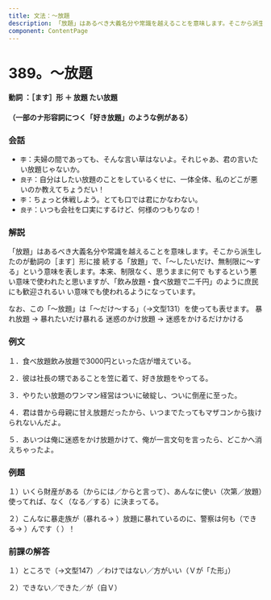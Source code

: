 ```yaml
---
title: 文法：～放題
description: 「放題」はあるべき大義名分や常識を越えることを意味します。そこから派生したのが動詞の［ます］形に接 続する「放題」で、「～したいだけ、無制限に～する」という意味を表します。本来、制限なく、思うままに何で もするという悪い意味で使われたと思いますが、「飲み放題・食べ放題で二千円」のように庶民にも歓迎されるい い意味でも使われるようになっています。
component: ContentPage
---
```



# 389。～放題
#### 動詞 ：［ます］形 ＋ 放題 たい放題
#### （一部のナ形容詞につく「好き放題」のような例がある）
### 会話
- `李`：夫婦の間であっても、そんな言い草はないよ。それじゃあ、君の言いたい放題じゃないか。
- `良子`：自分はしたい放題のことをしているくせに、一体全体、私のどこが悪いのか教えてちょうだい！
- `李`：ちょっと休戦しよう。とても口では君にかなわない。
- `良子`：いつも会社を口実にするけど、何様のつもりなの！
### 解説
「放題」はあるべき大義名分や常識を越えることを意味します。そこから派生したのが動詞の［ます］形に接 続する「放題」で、「～したいだけ、無制限に～する」という意味を表します。本来、制限なく、思うままに何で もするという悪い意味で使われたと思いますが、「飲み放題・食べ放題で二千円」のように庶民にも歓迎されるい い意味でも使われるようになっています。

なお、この「～放題」は「～だけ～する」（→文型131）を使っても表せます。 暴れ放題 → 暴れたいだけ暴れる 迷惑のかけ放題 → 迷惑をかけるだけかける
### 例文
１．食べ放題飲み放題で3000円といった店が増えている。

２．彼は社長の甥であることを笠に着て、好き放題をやってる。

３．やりたい放題のワンマン経営はついに破綻し、ついに倒産に至った。

４．君は昔から母親に甘え放題だったから、いつまでたってもマザコンから抜けられないんだよ。

５．あいつは俺に迷惑をかけ放題かけて、俺が一言文句を言ったら、どこかへ消えちゃったよ。
### 例題
１）いくら財産がある（からには／からと言って）、あんなに使い（次第／放題）使ってれば、なく（なる／する）に決まってる。    

２）こんなに暴走族が（暴れる→ ）放題に暴れているのに、警察は何も（できる→ ）んです（ ）！
### 前課の解答
１）ところで（→文型147）／わけではない／方がいい（Ｖが「た形」）

２）できない／できた／が（自Ｖ）
